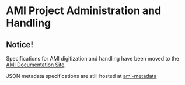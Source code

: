 # AMI Project Administration and Handling

## Notice!
Specifications for AMI digitization and handling have been moved to the [AMI Documentation Site](https://nypl.github.io/ami-preservation/pages/ami-specifications.html). 

JSON metadata specifications are still hosted at [ami-metadata](https://github.com/NYPL/ami-metadata)

